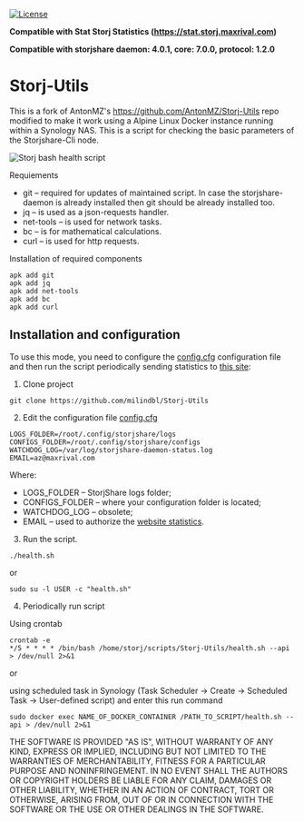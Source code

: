 [![License](https://img.shields.io/github/license/AntonMZ/Storj-Utils.svg)](https://github.com/AntonMZ/Storj-Utils/blob/master/LICENSE)

**Compatible with Stat Storj Statistics (https://stat.storj.maxrival.com)**

**Compatible with storjshare daemon: 4.0.1, core: 7.0.0, protocol: 1.2.0**

# Storj-Utils
This is a fork of AntonMZ's https://github.com/AntonMZ/Storj-Utils repo modified to make it work using a Alpine Linux Docker instance running within a Synology NAS. This is a script for checking the basic parameters of the Storjshare-Cli node.<br/>

![Storj bash health script](http://maxrival.com/content/images/2017/05/storj-bash-healt-script-v1.0.2.png)

Requiements

* git – required for updates of maintained script. In case the storjshare-daemon is already installed then git should be already installed too.
* jq – is used as a json-requests handler.
* net-tools – is used for network tasks.
* bc – is for mathematical calculations.
* curl – is used for http requests.

Installation of required components
```
apk add git
apk add jq
apk add net-tools
apk add bc
apk add curl
```

## Installation and configuration
To use this mode, you need to configure the [config.cfg](config.cfg) configuration file and then run the script periodically sending statistics to [this site](https://stat.storj.maxrival.com/):
1. Clone project
```
git clone https://github.com/milindbl/Storj-Utils
```
2. Edit the configuration file [config.cfg](config.cfg)
```
LOGS_FOLDER=/root/.config/storjshare/logs
CONFIGS_FOLDER=/root/.config/storjshare/configs
WATCHDOG_LOG=/var/log/storjshare-daemon-status.log
EMAIL=az@maxrival.com
```
Where:
* LOGS_FOLDER – StorjShare logs folder;
* CONFIGS_FOLDER – where your configuration folder is located;
* WATCHDOG_LOG – obsolete;
* EMAIL – used to authorize the [website statistics](https://stat.storj.maxrival.com/).
3. Run the script.
```
./health.sh
```
or
```
sudo su -l USER -c "health.sh"
```

4. Periodically run script

Using crontab
```
crontab -e
*/5 * * * * /bin/bash /home/storj/scripts/Storj-Utils/health.sh --api > /dev/null 2>&1
```
or

using scheduled task in Synology (Task Scheduler -> Create -> Scheduled Task -> User-defined script) and enter this run command
```
sudo docker exec NAME_OF_DOCKER_CONTAINER /PATH_TO_SCRIPT/health.sh --api > /dev/null 2>&1
```

THE SOFTWARE IS PROVIDED "AS IS", WITHOUT WARRANTY OF ANY KIND, EXPRESS OR
IMPLIED, INCLUDING BUT NOT LIMITED TO THE WARRANTIES OF MERCHANTABILITY,
FITNESS FOR A PARTICULAR PURPOSE AND NONINFRINGEMENT. IN NO EVENT SHALL THE
AUTHORS OR COPYRIGHT HOLDERS BE LIABLE FOR ANY CLAIM, DAMAGES OR OTHER
LIABILITY, WHETHER IN AN ACTION OF CONTRACT, TORT OR OTHERWISE, ARISING FROM,
OUT OF OR IN CONNECTION WITH THE SOFTWARE OR THE USE OR OTHER DEALINGS IN THE
SOFTWARE.
